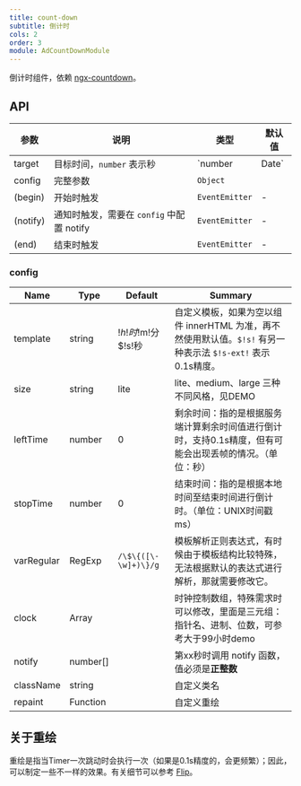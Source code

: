 ```yaml
---
title: count-down
subtitle: 倒计时
cols: 2
order: 3
module: AdCountDownModule
---
```


倒计时组件，依赖 [ngx-countdown](https://github.com/cipchk/ngx-countdown)。

## API

| 参数      | 说明          | 类型         | 默认值 |
|----------|---------------|-------------|-------|
| target | 目标时间，`number` 表示秒 | `number | Date` | - |
| config | 完整参数 | `Object` |  |
| (begin) |  开始时触发 | `EventEmitter` | -|
| (notify) |  通知时触发，需要在 `config` 中配置 notify | `EventEmitter` | -|
| (end) |  结束时触发 | `EventEmitter` | -|

### config

| Name    | Type           | Default  | Summary |
| ------- | ------------- | ----- | ----- |
| template | string | $!h!时$!m!分$!s!秒 | 自定义模板，如果为空以组件 innerHTML 为准，再不然使用默认值。`$!s!` 有另一种表示法 `$!s-ext!` 表示0.1s精度。  |
| size | string | lite | lite、medium、large 三种不同风格，见DEMO |
| leftTime | number | 0 | 剩余时间：指的是根据服务端计算剩余时间值进行倒计时，支持0.1s精度，但有可能会出现丢帧的情况。（单位：秒） |
| stopTime | number | 0 | 结束时间：指的是根据本地时间至结束时间进行倒计时。（单位：UNIX时间戳 ms） |
| varRegular | RegExp | `/\$\{([\-\w]+)\}/g` | 模板解析正则表达式，有时候由于模板结构比较特殊，无法根据默认的表达式进行解析，那就需要修改它。 |
| clock | Array |  | 时钟控制数组，特殊需求时可以修改，里面是三元组：指针名、进制、位数，可参考大于99小时demo |
| notify | number[] |  | 第xx秒时调用 notify 函数，值必须是**正整数** |
| className | string |  | 自定义类名 |
| repaint | Function |  | 自定义重绘 |

## 关于重绘

重绘是指当Timer一次跳动时会执行一次（如果是0.1s精度的，会更频繁）；因此，可以制定一些不一样的效果。有关细节可以参考 [Flip](https://cipchk.github.io/ngx-countdown/#/tpl/flip)。
